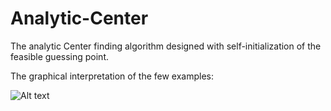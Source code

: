 # Analytic-Center
The analytic Center finding algorithm designed with self-initialization of the feasible guessing point.

The graphical interpretation of the few examples:

![Alt text](Analytic-Center/image-ex/figure1.png?raw=true "Title")
